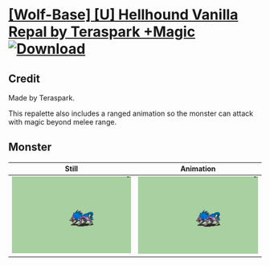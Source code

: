 # [\[Wolf-Base\] \[U\] Hellhound Vanilla Repal by Teraspark +Magic](./) [![Download](https://img.shields.io/badge/Download--red?style=social&logo=github)](https://minhaskamal.github.io/DownGit/#/home?url=https://github.com/Klokinator/FE-Repo/tree/main/Battle%20Animations%2FMonsters%20-%20Basic%20Types%2F%5BWolf-Base%5D%20%5BU%5D%20Hellhound%20Vanilla%20Repal%20by%20Teraspark%20%2BMagic%2F8.%20Monster)

## Credit

Made by Teraspark.

This repalette also includes a ranged animation so the monster can attack with magic beyond melee range.

## Monster

| Still | Animation |
| :---: | :-------: |
| ![Monster still](./Monster_000.png) | ![Monster animation](./Monster.gif) |
